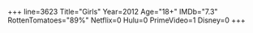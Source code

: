 +++
line=3623
Title="Girls"
Year=2012
Age="18+"
IMDb="7.3"
RottenTomatoes="89%"
Netflix=0
Hulu=0
PrimeVideo=1
Disney=0
+++

